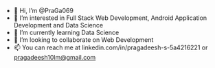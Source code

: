 - 👋 Hi, I’m @PraGa069
- 👀 I’m interested in Full Stack Web Development, Android Application Development and Data Science
- 🌱 I’m currently learning Data Science
- 💞️ I’m looking to collaborate on Web Development
- 📫 You can reach me at linkedin.com/in/pragadeesh-s-5a4216221 or pragadeesh10lm@gmail.com

<!---
PraGa069/PraGa069 is a ✨ special ✨ repository because its `README.md` (this file) appears on your GitHub profile.
You can click the Preview link to take a look at your changes.
--->
